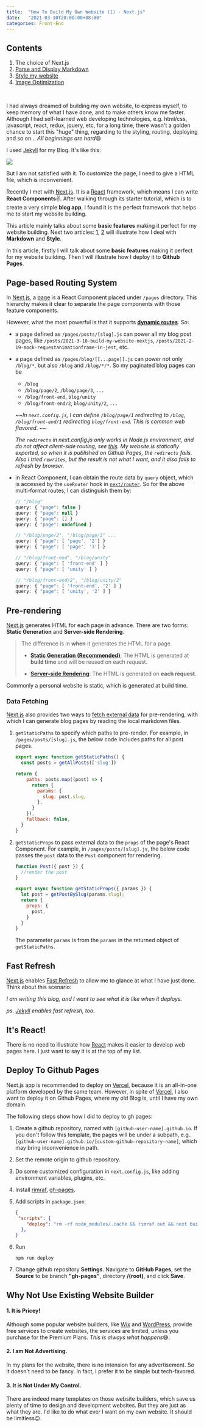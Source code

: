 ```yaml
---
title:  "How To Build My Own Website (1) - Next.js"
date:   "2021-03-10T20:00:00+08:00"
categories: Front-End
---
```




## Contents

1. The choice of Next.js
2. [Parse and Display Markdown]({%POST_URL%}/2021-3-12-build-my-website-markdown)
3. [Style my website]({%POST_URL%}/2021-3-14-build-my-website-style)
4. [Image Optimization]({%POST_URL%}/2021-6-5-build-my-website-image-opti)

<br>



I had always dreamed of building my own website, to express myself, to keep memory of what I have done, and to make others know me faster. Although I had self-learned web developing technologies, e.g. html/css, javascript, react, redux, jquery, etc, for a long time, there wasn't a golden chance to start this "huge" thing, regarding to the styling, routing, deploying and so on... *All beginnings are hard*:smile:

I used [Jekyll](https://jekyllrb.com/) for my Blog. It's like this:

![](/blog/assets/img-my-website/1.jpg)

But I am not satisfied with it. To customize the page, I need to give a HTML file, which is inconvenient.

Recently I met with [Next.js](https://nextjs.org/). It is a [React](https://reactjs.org/) framework, which means I can write **React Components**:v:. After walking through its starter tutorial, which is to create a very simple **blog app**, I found it is the perfect framework that helps me to start my website building. 

This article mainly talks about some **basic features** making it perfect for my website building. Next two articles: [1]({%POST_URL%}/2021-3-12-build-my-website-markdown), [2]({%POST_URL%}/2021-3-14-build-my-website-style) will illustrate how I deal with **Markdown** and **Style**.

In this article, firstly I will talk about some **basic features** making it perfect for my website building. Then I will illustrate how I deploy it to **Github Pages**. 

## Page-based Routing System

In [Next.js](https://nextjs.org/), a [page](https://nextjs.org/docs/basic-features/pages) is a React Component placed under `/pages` directory. This hierarchy makes it clear to separate the page components with those feature components. 

However, what the most powerful  is that it supports [**dynamic routes**](https://nextjs.org/docs/routing/dynamic-routes). So:

* a page defined as `/pages/posts/[slug].js` can power all my blog post pages, like `/posts/2021-3-10-build-my-website-nextjs`, `/posts/2021-2-19-mock-requestanimationframe-in-jest`, etc.

* a page defined as `/pages/blog/[[...page]].js` can power not only  `/blog/*`, but also `/blog` and `/blog/*/*`. So my paginated blog pages can be

  - `/blog`
  -  `/blog/page/2`, `/blog/page/3`, `...`
  -  `/blog/front-end`, `blog/unity`
  - `/blog/front-end/2`, `blog/unity/2`, `...`

  ~~*In `next.config.js`, I can define `/blog/page/1` redirecting to `/blog`, `/blog/front-end/1` redirecting `blog/front-end`. This is common web flavored*.  ~~

  *The `redirects` in next.config.js only works in Node.js environment, and do not affect client-side routing, see [this](https://nextjs.org/docs/api-reference/next.config.js/redirects). My website is statically exported, so when it is published on Github Pages, the `redirects` fails. Also I tried `rewrites`, but the result is not what I want, and it also fails to refresh by browser.*

* in React Component, I can obtain the route data by `query` object, which is accessed by the `useRouter` hook in [`next/router`](https://nextjs.org/docs/api-reference/next/router). So for the above multi-format routes, I can distinguish them by:

    ```javascript
    // "/blog"
    query: { "page": false }
    query: { "page": null }
    query: { "page": [] }
    query: { "page": undefined }

    // "/blog/page/2", "/blog/page/3" ...
    query: { "page": [ 'page', '2'] }
    query: { "page": [ 'page', '3'] }

    // "/blog/front-end", "/blog/unity"
    query: { "page": [ 'front-end' ] }
    query: { "page": [ 'unity' ] }

    // "/blog/front-end/2", "/blog/unity/2"
    query: { "page": [ 'front-end', '2' ] }
    query: { "page": [ 'unity', '2' ] }
    ```

  

## Pre-rendering

[Next.js](https://nextjs.org/) generates HTML for each page in advance. There are two forms: **Static Generation** and **Server-side Rendering**. 

> The difference is in **when** it generates the HTML for a page.
>
> - [**Static Generation (Recommended)**](https://nextjs.org/docs/basic-features/pages#static-generation-recommended): The HTML is generated at **build time** and will be reused on each request.
>
> - [**Server-side Rendering**](https://nextjs.org/docs/basic-features/pages#server-side-rendering): The HTML is generated on **each request**.

Commonly a personal website is static, which is generated at build time. 

### Data Fetching
[Next.js](https://nextjs.org/) also provides two ways to [fetch external data](https://nextjs.org/docs/basic-features/data-fetching) for pre-rendering, with which I can generate blog pages by reading the local markdown files. 

1. `getStaticPaths` to specify which paths to pre-render. For example, in `/pages/posts/[slug].js`, the below code includes paths for all post pages.

     ```javascript
     export async function getStaticPaths() {
       const posts = getAllPosts(['slug'])

    return {
         paths: posts.map((post) => {
           return {
             params: {
               slug: post.slug,
             },
           }
         }),
         fallback: false,
       }
     }
    ```

2. `getStaticProps` to pass external data to the `props` of the page's React Component. For example, in `/pages/posts/[slug].js`, the below code passes the `post` data to the `Post` component for rendering.

      ```javascript
      function Post({ post }) {
        //render the post
      }
      
      export async function getStaticProps({ params }) {
        let post = getPostBySlug(params.slug);
        return {
          props: {
            post,
          }
        }
      }
      ```

   The parameter `params` is from the `params` in the returned object of `getStaticPaths`.



## Fast Refresh

[Next.js](https://nextjs.org/) enables [Fast Refresh](https://nextjs.org/docs/basic-features/fast-refresh) to allow me to glance at what I have just done. Think about this scenario: 

*I am writing this blog, and I want to see what it is like when it deploys.*

*ps. [Jekyll]([Jekyll](https://jekyllrb.com/) ) enables fast refresh, too.*



## It's React!

There is no need to illustrate how [React](https://reactjs.org/) makes it easier to develop web pages here. I just want to say it is at the top of my list.

## Deploy To Github Pages

Next.js app is recommended to deploy on [Vercel](https://vercel.com/), because it is an all-in-one platform developed by the same team. However, in spite of  [Vercel](https://vercel.com/), I also want to deploy it on Github Pages, where my old Blog is, until I have my own domain.

The following steps show how I did to deploy to gh pages:

1. Create a github repository, named with `[github-user-name].github.io`. If you don't follow this template, the pages will be under a subpath, e.g.. `[github-user-name].github.io/[custom-github-repository-name]`, which may bring inconvenience in path.

2. Set the remote origin to github repository.

3. Do some customized configuration in `next.config.js`, like adding environment variables, plugins, etc.

4. Install [rimraf](https://www.npmjs.com/package/rimraf), [gh-pages](https://www.npmjs.com/package/gh-pages).

5. Add scripts in `package.json`:

   ```json
   {
   	"scripts": {
       "deploy": "rm -rf node_modules/.cache && rimraf out && next build && next export && touch out/.nojekyll && gh-pages -d out -t true"
     },
   }
   ```

6. Run 

   ```shell
   npm run deploy
   ```

7. Change github repository **Settings**. Navigate to **GitHub Pages**, set the **Source** to be branch **"gh-pages"**, directory **/(root)**, and click **Save**.



## Why Not Use Existing Website Builder

#### 1. It is Pricey!
Although some popular website builders, like [Wix](https://www.wix.com/) and [WordPress](https://wordpress.com/), provide free services to create websites, the services are limited, unless you purchase for the Premium Plans. *This is always what happens*:sweat_smile:. ​

#### 2. I am Not Advertising.

In my plans for the website, there is no intension for any advertisement. So it doesn't need to be fancy. In fact, I prefer it to be simple but tech-favored.

#### 3. It is Not Under My Control.

There are indeed many templates on those website builders, which save us plenty of time to design and development websites. But they are just as what they are. I'd like to do what ever I want on my own website. It should be limitless:wink:.



